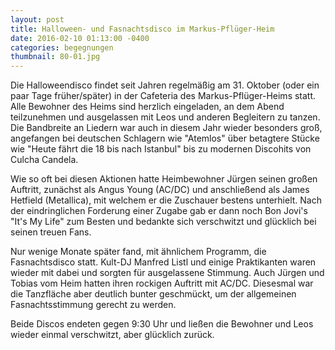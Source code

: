 ```yaml
---
layout: post
title: Halloween- und Fasnachtsdisco im Markus-Pflüger-Heim
date: 2016-02-10 01:13:00 -0400
categories: begegnungen
thumbnail: 80-01.jpg
---
```

Die Halloweendisco findet seit Jahren regelmäßig am 31. Oktober (oder ein paar Tage früher/später) in der Cafeteria des Markus-Pflüger-Heims statt. Alle Bewohner des Heims sind herzlich eingeladen, an dem Abend teilzunehmen und ausgelassen mit Leos und anderen Begleitern zu tanzen. Die Bandbreite an Liedern war auch in diesem Jahr wieder besonders groß, angefangen bei deutschen Schlagern wie "Atemlos" über betagtere Stücke wie "Heute fährt die 18 bis nach Istanbul" bis zu modernen Discohits von Culcha Candela.

Wie so oft bei diesen Aktionen hatte Heimbewohner Jürgen seinen großen Auftritt, zunächst als Angus Young (AC/DC) und anschließend als James Hetfield (Metallica), mit welchem er die Zuschauer bestens unterhielt. Nach der eindringlichen Forderung einer Zugabe gab er dann noch Bon Jovi's "It's My Life" zum Besten und bedankte sich verschwitzt und glücklich bei seinen treuen Fans.

Nur wenige Monate später fand, mit ähnlichem Programm, die Fasnachtsdisco statt. Kult-DJ Manfred Listl und einige Praktikanten waren wieder mit dabei und sorgten für ausgelassene Stimmung. Auch Jürgen und Tobias vom Heim hatten ihren rockigen Auftritt mit AC/DC. Diesesmal war die Tanzfläche aber deutlich bunter geschmückt, um der allgemeinen Fasnachtsstimmung gerecht zu werden.

Beide Discos endeten gegen 9:30 Uhr und ließen die Bewohner und Leos wieder einmal verschwitzt, aber glücklich zurück.